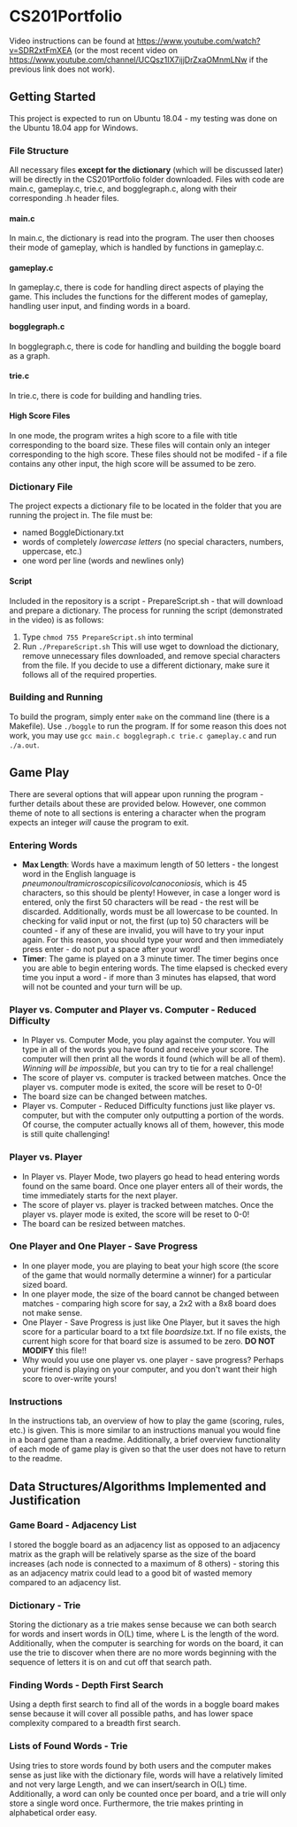 # CS201Portfolio

Video instructions can be found at https://www.youtube.com/watch?v=SDR2xtFmXEA (or the most recent video on https://www.youtube.com/channel/UCQsz1IX7ijjDrZxaOMnmLNw if the previous link does not work).

## Getting Started
This project is expected to run on Ubuntu 18.04 - my testing was done on the Ubuntu 18.04 app for Windows.

### File Structure
All necessary files **except for the dictionary** (which will be discussed later) will be directly in the CS201Portfolio folder downloaded.
Files with code are main.c, gameplay.c, trie.c, and bogglegraph.c, along with their corresponding .h header files.

#### main.c
In main.c, the dictionary is read into the program. The user then chooses their mode of gameplay, which is handled by functions in gameplay.c.

#### gameplay.c
In gameplay.c, there is code for handling direct aspects of playing the game. This includes the functions for the different modes of gameplay, handling user input,
and finding words in a board.

#### bogglegraph.c
In bogglegraph.c, there is code for handling and building the boggle board as a graph.

#### trie.c
In trie.c, there is code for building and handling tries.

#### High Score Files
In one mode, the program writes a high score to a file with title corresponding to the board size. These files will contain only an integer corresponding to the high
score. These files should not be modifed - if a file contains any other input, the high score will be assumed to be zero.

### Dictionary File
The project expects a dictionary file to be located in the folder that you are running the project in.
The file must be:
  - named BoggleDictionary.txt
  - words of completely *lowercase letters* (no special characters, numbers, uppercase, etc.)
  - one word per line (words and newlines only)

#### Script
Included in the repository is a script - PrepareScript.sh - that will download and prepare a dictionary.
The process for running the script (demonstrated in the video) is as follows:
  1. Type `chmod 755 PrepareScript.sh` into terminal
  2. Run `./PrepareScript.sh`
This will use wget to download the dictionary, remove unnecessary files downloaded, and remove special characters from the file.
If you decide to use a different dictionary, make sure it follows all of the required properties.

### Building and Running

To build the program, simply enter `make` on the command line (there is a Makefile). Use `./boggle` to run the program.
If for some reason this does not work, you may use `gcc main.c bogglegraph.c trie.c gameplay.c` and run `./a.out`.

## Game Play

There are several options that will appear upon running the program - further details about these are provided below.
However, one common theme of note to all sections is entering a character when the program expects an integer
*will* cause the program to exit.

### Entering Words
  - **Max Length**: Words have a maximum length of 50 letters - the longest word in the English language is *pneumonoultramicroscopicsilicovolcanoconiosis*,
    which is 45 characters, so this should be plenty! However, in case a longer word is entered, only the first 50 characters will be read - the rest will be
    discarded. Additionally, words must be all lowercase to be counted. In checking for valid input or not, the first (up to) 50 characters will be counted - if
    any of these are invalid, you will have to try your input again. For this reason, you should type your word and then immediately press enter - do not put a space
    after your word!
  - **Timer**: The game is played on a 3 minute timer. The timer begins once you are able to begin entering words. The time elapsed is checked every time you
    input a word - if more than 3 minutes has elapsed, that word will not be counted and your turn will be up.

### Player vs. Computer and Player vs. Computer - Reduced Difficulty
  - In Player vs. Computer Mode, you play against the computer. You will type in all of the words you have found and receive your score.
    The computer will then print all the words it found (which will be all of them). *Winning will be impossible*, but you can try to tie for a real challenge!
  - The score of player vs. computer is tracked between matches. Once the player vs. computer mode is exited, the score will be reset to 0-0!
  - The board size can be changed between matches.
  - Player vs. Computer - Reduced Difficulty functions just like player vs. computer, but with the computer only outputting a portion of the words. Of course,
    the computer actually knows all of them, however, this mode is still quite challenging!

### Player vs. Player
  - In Player vs. Player Mode, two players go head to head entering words found on the same board. Once one player enters all of their words, the time immediately
    starts for the next player.
  - The score of player vs. player is tracked between matches. Once the player vs. player mode is exited, the score will be reset to 0-0!
  - The board can be resized between matches.

### One Player and One Player - Save Progress
  - In one player mode, you are playing to beat your high score (the score of the game that would normally determine a winner) for a particular sized board.
  - In one player mode, the size of the board cannot be changed between matches - comparing high score for say, a 2x2 with a 8x8 board does not make sense.
  - One Player - Save Progress is just like One Player, but it saves the high score for a particular board to a txt file *boardsize*.txt. If no file exists,
    the current high score for that board size is assumed to be zero. **DO NOT MODIFY** this file!!
  - Why would you use one player vs. one player - save progress? Perhaps your friend is playing on your computer, and you don't want their high score to over-write
    yours!

### Instructions
In the instructions tab, an overview of how to play the game (scoring, rules, etc.) is given. This is more similar to an instructions manual you would fine in a
board game than a readme. Additionally, a brief overview functionality of each mode of game play is given so that the user does not have to return to the readme.

## Data Structures/Algorithms Implemented and Justification

### Game Board - Adjacency List
I stored the boggle board as an adjacency list as opposed to an adjacency matrix as the graph will be relatively sparse as the size of the board increases (ach node is connected to a maximum of 8 others) - storing this as an adjacency matrix could lead to a good bit of wasted memory compared to an adjacency list.

### Dictionary - Trie
Storing the dictionary as a trie makes sense because we can both search for words and insert words in O(L) time, where L is the length of the word. Additionally, when the computer is searching for words on the board, it can use the trie to discover when there are no more words beginning with the sequence of letters it is on and cut off that search path.

### Finding Words - Depth First Search
Using a depth first search to find all of the words in a boggle board makes sense because it will cover all possible paths, and has lower space complexity compared to a
breadth first search.


### Lists of Found Words - Trie
Using tries to store words found by both users and the computer makes sense as just like with the dictionary file, words will have a relatively limited and not very large Length, and we can insert/search in O(L) time.
Additionally, a word can only be counted once per board, and a trie will only store a single word once. Furthermore, the trie makes printing in alphabetical order easy.
